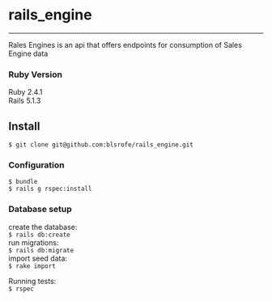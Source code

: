 # rails_engine
---

Rales Engines is an api that offers endpoints for consumption of Sales Engine data

### Ruby Version 
Ruby 2.4.1  
Rails 5.1.3

## Install

`$ git clone git@github.com:blsrofe/rails_engine.git`

### Configuration

`$ bundle`  
`$ rails g rspec:install`

### Database setup

create the database:  
`$ rails db:create`  
run migrations:  
`$ rails db:migrate`  
import seed data:  
`$ rake import`

Running tests:  
`$ rspec`
